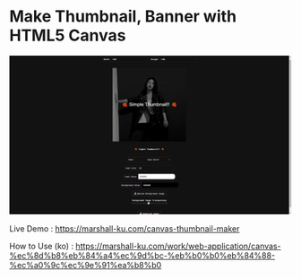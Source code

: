 # Make Thumbnail, Banner with HTML5 Canvas

<img src="./preview.png" alt="preview">

Live Demo : https://marshall-ku.com/canvas-thumbnail-maker

How to Use (ko) : https://marshall-ku.com/work/web-application/canvas-%ec%8d%b8%eb%84%a4%ec%9d%bc-%eb%b0%b0%eb%84%88-%ec%a0%9c%ec%9e%91%ea%b8%b0
